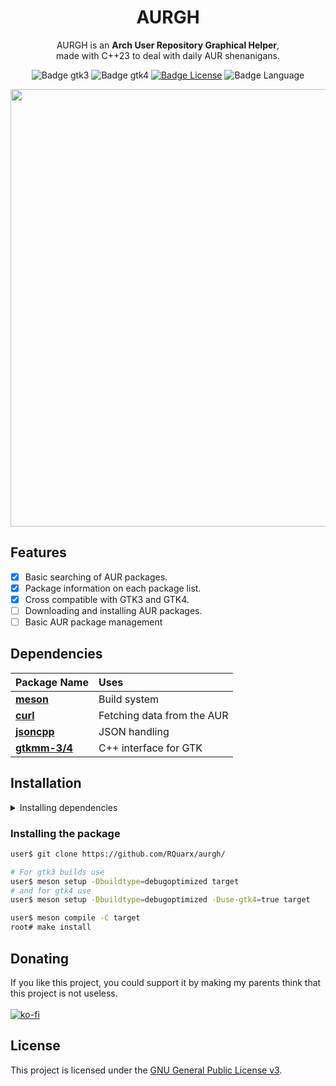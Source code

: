 <div align=center>

# AURGH

AURGH is an **Arch User Repository Graphical Helper**,
<br>
made with C++23 to deal with daily AUR shenanigans.
<br>

![Badge gtk3]
![Badge gtk4]
[![Badge License]][License]
![Badge Language]

<img src=https://github.com/user-attachments/assets/4f2be868-7e7b-4f2d-b373-cfbb484011a5 width=700>

</div>

## Features

- [x] Basic searching of AUR packages.
- [x] Package information on each package list.
- [x] Cross compatible with GTK3 and GTK4.
- [ ] Downloading and installing AUR packages.
- [ ] Basic AUR package management

## Dependencies

| Package Name                                                  | Uses                       |
|:--------------------------------------------------------------|:---------------------------|
| **[meson](https://mesonbuild.com/)**                          | Build system               |
| **[curl](https://curl.se/)**                                  | Fetching data from the AUR |
| **[jsoncpp](https://github.com/open-source-parsers/jsoncpp)** | JSON handling              |
| **[gtkmm-3/4](https://gtkmm.gnome.org/en/)**                  | C++ interface for GTK      |

## Installation

<details>
<summary>Installing dependencies</summary>

For gtk3 builds
```bash
root# pacman -S - < required-gtk3.txt
```
or for gtk4 builds
```bash
root# pacman -S - < required-gtk4.txt
```

</details>

### Installing the package

```bash
user$ git clone https://github.com/RQuarx/aurgh/

# For gtk3 builds use
user$ meson setup -Dbuildtype=debugoptimized target
# and for gtk4 use
user$ meson setup -Dbuildtype=debugoptimized -Duse-gtk4=true target

user$ meson compile -C target
root# make install
```

## Donating

If you like this project, you could support it by making my parents think that this project is not useless.
<br>
<br>
[![ko-fi](https://ko-fi.com/img/githubbutton_sm.svg)](https://ko-fi.com/I2I11ERX5G)

## License
This project is licensed under the [GNU General Public License v3](LICENSE).

[License]: LICENSE

[Badge Workflow]: https://github.com/RQuarx/aurgh/actions/workflows/check_build.yml/badge.svg
[Badge gtk3]: https://github.com/RQuarx/aurgh/actions/workflows/gtk3_build.yml/badge.svg
[Badge gtk4]: https://github.com/RQuarx/aurgh/actions/workflows/gtk4_build.yml/badge.svg
[Badge Language]: https://img.shields.io/github/languages/top/RQuarx/aurgh
[Badge License]: https://img.shields.io/github/license/RQuarx/aurgh

